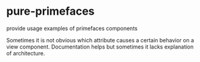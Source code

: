 # pure-primefaces
provide usage examples of primefaces components

Sometimes it is not obvious which attribute causes a certain behavior on a view component. 
Documentation helps but sometimes it lacks explanation of architecture. 
